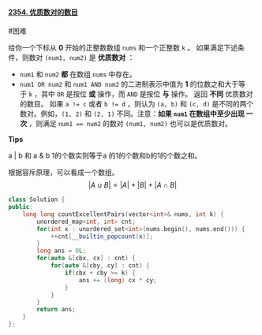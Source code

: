 #### [2354. 优质数对的数目](https://leetcode.cn/problems/number-of-excellent-pairs/)

#困难 

给你一个下标从 **0** 开始的正整数数组 `nums` 和一个正整数 `k` 。
如果满足下述条件，则数对 `(num1, num2)` 是 **优质数对** ：
- `num1` 和 `num2` **都** 在数组 `nums` 中存在。
- `num1 OR num2` 和 `num1 AND num2` 的二进制表示中值为 **1** 的位数之和大于等于 `k` ，其中 `OR` 是按位 **或** 操作，而 `AND` 是按位 **与** 操作。
返回 **不同** 优质数对的数目。
如果 `a != c` 或者 `b != d` ，则认为 `(a, b)` 和 `(c, d)` 是不同的两个数对。例如，`(1, 2)` 和 `(2, 1)` 不同。注意：**如果 `num1` 在数组中至少出现 一次** ，则满足 `num1 == num2` 的数对 `(num1, num2)` 也可以是优质数对。

**Tips**

a | b 和 a & b 1的个数实则等于a 的1的个数和b的1的个数之和。

根据容斥原理，可以看成一个数组。
$$ \left| A \cup B \right | = \left | A\right | + \left| B \right | + \left | A \cap B \right |  $$


```c++
class Solution {
public:
    long long countExcellentPairs(vector<int>& nums, int k) {
        unordered_map<int, int> cnt;
        for(int x : unordered_set<int>(nums.begin(), nums.end())) {
            ++cnt[__builtin_popcount(x)];
        }
        long ans = 0L;
        for(auto &[cbx, cx] : cnt) {
            for(auto &[cby, cy] : cnt) {
                if(cbx + cby >= k) {
                    ans += (long) cx * cy;
                }
            }
        }
        return ans;
    }
};
```